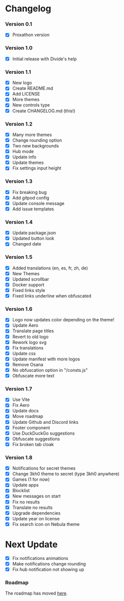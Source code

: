 # Changelog
### Version 0.1
 - [x] Proxathon version

### Version 1.0
 - [x] Initial release with Divide's help

### Version 1.1
 - [x] New logo
 - [x] Create README.md
 - [x] Add LICENSE
 - [x] More themes
 - [x] New controls type
 - [x] Create CHANGELOG.md (this!)

### Version 1.2
 - [x] Many more themes
 - [x] Change rounding option
 - [x] Two new backgrounds
 - [x] Hub mode
 - [x] Update info
 - [x] Update themes
 - [x] Fix settings input height

### Version 1.3
 - [x] Fix breaking bug
 - [x] Add gitpod config
 - [x] Update console message
 - [x] Add issue templates

### Version 1.4
 - [x] Update package.json
 - [x] Updated button look
 - [x] Changed date

### Version 1.5
 - [x] Added translations (en, es, fr, zh, de)
 - [x] New Themes
 - [x] Updated scrollbar
 - [x] Docker support
 - [x] Fixed links style
 - [x] Fixed links underline when obfuscated

### Version 1.6
 - [x] Logo now updates color depending on the theme!
 - [x] Update Aero
 - [x] Translate page titles
 - [x] Revert to old logo
 - [x] Rework logo svg
 - [x] Fix translations
 - [x] Update css
 - [x] Update manifest with more logos
 - [x] Remove Osana
 - [x] No obfuscation option in "/consts.js"
 - [x] Obfuscate more text

### Version 1.7
 - [x] Use Vite
 - [x] Fix Aero
 - [x] Update docs
 - [x] Move roadmap
 - [x] Update Github and Discord links
 - [x] Footer component
 - [x] Use DuckDuckGo suggestions
 - [x] Obfuscate suggestions
 - [x] Fix broken tab cloak

### Version 1.8
 - [x] Notifications for secret themes
 - [x] Change 3kh0 theme to secret (type 3kh0 anywhere)
 - [x] Games (1 for now)
 - [x] Update apps
 - [x] Blocklist
 - [x] New messages on start
 - [x] Fix no results
 - [x] Translate no results
 - [x] Upgrade dependencies
 - [x] Update year on license
 - [x] Fix search icon on Nebula theme

# Next Update
 - [x] Fix notifications animations
 - [x] Make notifications change rounding
 - [x] Fix hub notification not showing up

### Roadmap
The roadmap has moved [here](https://github.com/orgs/Metallic-Web/projects/1/views/1).